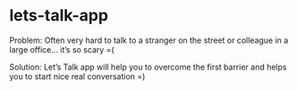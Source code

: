 # lets-talk-app

Problem:
Often very hard to talk to a stranger on the street or colleague in a large office… it’s so scary =(

Solution:
Let’s Talk app will help you to overcome the first barrier and helps you to start nice real conversation =)
